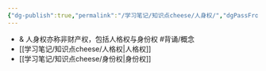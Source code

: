 ```yaml
---
{"dg-publish":true,"permalink":"/学习笔记/知识点cheese/人身权/","dgPassFrontmatter":true}
---
```


- & 人身权亦称非财产权，包括人格权与身份权 #背诵/概念 
- [[学习笔记/知识点cheese/人格权\|人格权]]
- [[学习笔记/知识点cheese/身份权\|身份权]]

